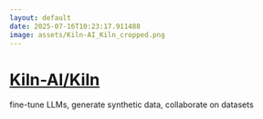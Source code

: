 ```yaml
---
layout: default
date: 2025-07-16T10:23:17.911488
image: assets/Kiln-AI_Kiln_cropped.png
---
```


# [Kiln-AI/Kiln](https://github.com/Kiln-AI/Kiln)

fine-tune LLMs, generate synthetic data, collaborate on datasets
